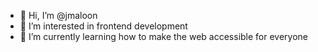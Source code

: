 - 👋 Hi, I’m @jmaloon
- 👀 I’m interested in frontend development
- 🌱 I’m currently learning how to make the web accessible for everyone
<!--
- 💞️ I’m looking to collaborate on
- 📫 How to reach me ...
-->

<!---
jmaloon/jmaloon is a ✨ special ✨ repository because its `README.md` (this file) appears on your GitHub profile.
You can click the Preview link to take a look at your changes.
--->

